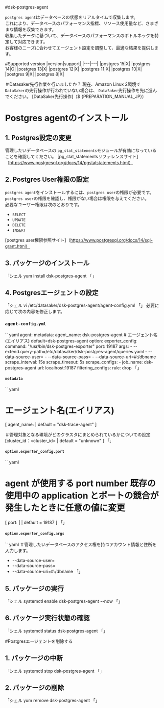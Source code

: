 #dsk-postgres-agent

`postgres agent`はデータベースの状態をリアルタイムで収集します。\
これにより、データベースのパフォーマンス指標、リソース使用量など、さまざまな情報を収集できます。\
収集したデータに基づいて、データベースのパフォーマンスのボトルネックを特定して対応できます。\
お客様のニーズに合わせてエージェント設定を調整して、最適な結果を提供します。

#Supported version
|version|support|
|---|---|
|postgres 15|X|
|postgres 14|O|
|postgres 13|X|
|postgres 12|X|
|postgres 11|X|
|postgres 10|X|
|postgres 9|X|
|postgres 8|X|

＃Datasaker先行作業を行いましたか？
現在、Amazon Linux 2環境で `DataSaker`の先行操作が行われていない場合は、 `DataSaker`先行操作を先に進んでください。 [DataSaker先行操作]（$ {PREPARATION_MANUAL_JP}）

# Postgres agentのインストール
## 1. Postgres設定の変更
管理したいデータベースの `pg_stat_statements`モジュールが有効になっていることを確認してください。
[pg_stat_statementsリファレンスサイト]（https://www.postgresql.org/docs/14/pgstatstatements.html）

## 2. Postgres User権限の設定
`postgres agent`をインストールするには、`postgres user`の権限が必要です。\
`postgres user`の権限を確認し、権限がない場合は権限を与えてください。\
必要なユーザー権限は次のとおりです。
- `SELECT`
- `UPDATE`
- `DELETE`
- `INSERT`

[postgres user権限参照サイト]（https://www.postgresql.org/docs/14/sql-grant.html）

## 3. パッケージのインストール
「シェル
yum install dsk-postgres-agent
「」

## 4. Postgresエージェントの設定
「シェル
vi /etc/datasaker/dsk-postgres-agent/agent-config.yml
「」
必要に応じて次の内容を修正します。

### `agent-config.yml`
`` yaml
agent:
  metadata:
    agent_name: dsk-postgres-agent # エージェント名 (エイリアス) default=dsk-postgres-agent
  option:
    exporter_config:
      command: "/usr/bin/dsk-postgres-exporter"
      port: 19187
      args:
        - --extend.query-path=/etc/datasaker/dsk-postgres-agent/queries.yaml
        - --data-source-user=<monitoring account name>
        - --data-source-pass=<monitoring account pass>
        - --data-source-uri=<monitoring database uri>#<ip>:<port>/dbname
    scrape_interval: 15s
    scrape_timeout: 5s
    scrape_configs:
      - job_name: dsk-postgres-agent
        url: localhost:19187
        filtering_configs:
          rule: drop
「」

#### `metadata`
`` yaml
# エージェント名(エイリアス)
[ agent_name: <string> | default = "dsk-trace-agent" ]

＃管理対象となる環境がどのクラスタにまとめられているかについての設定
[cluster_id：<cluster_id> | default = "unknown" ]
「」

#### `option.exporter_config.port`
`` yaml
# agent が使用する port number 既存の使用中の application とポートの競合が発生したときに任意の値に変更
[ port: <uint16> | | default = 19187 ]
「」

#### `option.exporter_config.args`
`` yaml
＃管理したいデータベースのアクセス権を持つアカウント情報と住所を入力します。
- --data-source-user=<monitoring account name>
- --data-source-pass=<monitoring account pass>
- --data-source-uri=<monitoring database uri>#<ip>:<port>/dbname
「」

## 5. パッケージの実行
「シェル
systemctl enable dsk-postgres-agent --now
「」

## 6. パッケージ実行状態の確認
「シェル
systemctl status dsk-postgres-agent
「」

#Postgresエージェントを削除する

## 1. パッケージの中断
「シェル
systemctl stop dsk-postgres-agent
「」

## 2. パッケージの削除
「シェル
yum remove dsk-postgres-agent
「」